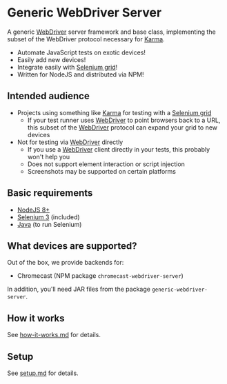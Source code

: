 # Generic WebDriver Server

A generic [WebDriver][] server framework and base class, implementing the subset
of the WebDriver protocol necessary for [Karma][].

 - Automate JavaScript tests on exotic devices!
 - Easily add new devices!
 - Integrate easily with [Selenium grid][]!
 - Written for NodeJS and distributed via NPM!


## Intended audience

 - Projects using something like [Karma][] for testing with a [Selenium grid][]
   - If your test runner uses [WebDriver][] to point browsers back to a URL,
     this subset of the [WebDriver][] protocol can expand your grid to new
     devices
 - Not for testing via [WebDriver][] directly
   - If you use a [WebDriver][] client directly in your tests, this probably
     won't help you
   - Does not support element interaction or script injection
   - Screenshots may be supported on certain platforms


## Basic requirements

 - [NodeJS 8+](https://nodejs.org/)
 - [Selenium 3](https://www.selenium.dev/) (included)
 - [Java](https://openjdk.java.net/) (to run Selenium)


## What devices are supported?

Out of the box, we provide backends for:
 - Chromecast (NPM package `chromecast-webdriver-server`)

In addition, you'll need JAR files from the package `generic-webdriver-server`.


## How it works

See [how-it-works.md](how-it-works.md) for details.


## Setup

See [setup.md](setup.md) for details.


[Karma]: https://karma-runner.github.io/
[Selenium grid]: https://www.selenium.dev/documentation/en/grid/
[WebDriver]: https://www.w3.org/TR/webdriver2/

